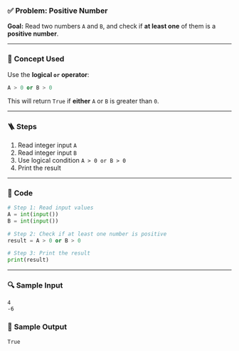 ### ✅ **Problem: Positive Number**

**Goal:**
Read two numbers `A` and `B`, and check if **at least one** of them is a **positive number**.

---

### 🧠 **Concept Used**

Use the **logical `or` operator**:

```python
A > 0 or B > 0
```

This will return `True` if **either** `A` or `B` is greater than `0`.

---

### 🪜 **Steps**

1. Read integer input `A`
2. Read integer input `B`
3. Use logical condition `A > 0 or B > 0`
4. Print the result

---

### 🧾 **Code**

```python
# Step 1: Read input values
A = int(input())
B = int(input())

# Step 2: Check if at least one number is positive
result = A > 0 or B > 0

# Step 3: Print the result
print(result)
```

---

### 🔍 **Sample Input**

```
4
-6
```

### 🎯 **Sample Output**

```
True
```
